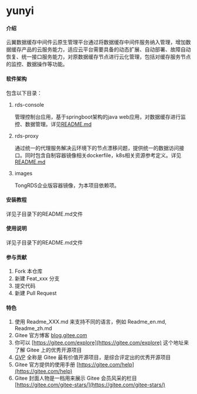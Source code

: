 # yunyi

#### 介绍
云翼数据缓存中间件云原生管理平台通过将数据缓存中间件服务纳入管理，增加数据缓存产品的云服务能力，适应云平台需要具备的动态扩展、自动部署、故障自动恢复、统一接口服务能力，对原数据缓存节点进行云化管理，包括对缓存服务节点的监控、数据操作等功能。

#### 软件架构
包含以下目录：

1. rds-console

   管理控制台应用，基于springboot架构的java web应用，对数据缓存进行监控、数据管理。详见[README.md](rds-console/README.md)

2. rds-proxy

   通过统一的代理服务解决云环境下的节点漂移问题，提供统一的数据访问接口。同时包含自制容器镜像相关dockerfile，k8s相关资源参考定义。详见[README.md](rds-proxy/README.md)

3. images

   TongRDS企业版容器镜像，为本项目依赖项。


#### 安装教程

详见子目录下的README.md文件

#### 使用说明

详见子目录下的README.md文件

#### 参与贡献

1.  Fork 本仓库
2.  新建 Feat_xxx 分支
3.  提交代码
4.  新建 Pull Request


#### 特色

1.  使用 Readme\_XXX.md 来支持不同的语言，例如 Readme\_en.md, Readme\_zh.md
2.  Gitee 官方博客 [blog.gitee.com](https://blog.gitee.com)
3.  你可以 [https://gitee.com/explore](https://gitee.com/explore) 这个地址来了解 Gitee 上的优秀开源项目
4.  [GVP](https://gitee.com/gvp) 全称是 Gitee 最有价值开源项目，是综合评定出的优秀开源项目
5.  Gitee 官方提供的使用手册 [https://gitee.com/help](https://gitee.com/help)
6.  Gitee 封面人物是一档用来展示 Gitee 会员风采的栏目 [https://gitee.com/gitee-stars/](https://gitee.com/gitee-stars/)
